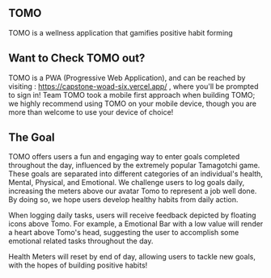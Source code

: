 
## TOMO

TOMO is a wellness application that gamifies positive habit forming 


## Want to Check TOMO out?

TOMO is a PWA (Progressive Web Application), and can be reached by visiting : https://capstone-woad-six.vercel.app/ , where you'll be prompted to sign in!
Team TOMO took a mobile first approach when building TOMO; we highly recommend using TOMO on your mobile device, though you are more than welcome to use your device of choice!


## The Goal

TOMO offers users a fun and engaging way to enter goals completed throughout the day, influenced by the extremely popular Tamagotchi game. These goals are separated into different categories of an individual's health, Mental, Physical, and Emotional. We challenge users to log goals daily, increasing the meters above our avatar Tomo to represent a job well done. By doing so, we hope users develop healthy habits from daily action.

When logging daily tasks, users will receive feedback depicted by floating icons above Tomo. For example, a Emotional Bar with a low value will render a heart above Tomo's head, suggesting the user to accomplish some emotional related tasks throughout the day.

Health Meters will reset by end of day, allowing users to tackle new goals, with the hopes of building positive habits!


